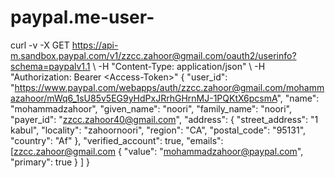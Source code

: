 # paypal.me-user-
curl -v -X GET https://api-m.sandbox.paypal.com/v1/zzcc.zahoor@gmail.com/oauth2/userinfo?schema=paypalv1.1 \ -H "Content-Type: application/json" \ -H "Authorization: Bearer &lt;Access-Token>"
{
  "user_id": "https://www.paypal.com/webapps/auth/zzcc.zahoor@gmail.com/mohammazahoor/mWq6_1sU85v5EG9yHdPxJRrhGHrnMJ-1PQKtX6pcsmA",
  "name": "mohammadzahoor",
  "given_name": "noori",
  "family_name": "noori",
  "payer_id": "zzcc.zahoor40@gmail.com",
  "address": {
    "street_address": "1 kabul",
    "locality": "zahoornoori",
    "region": "CA",
    "postal_code": "95131",
    "country": "Af"
  },
  "verified_account": true,
  "emails": [zzcc.zahoor@gmail.com
    {
      "value": "mohammadzahoor@paypal.com",
      "primary": true
    }
  ]
}
